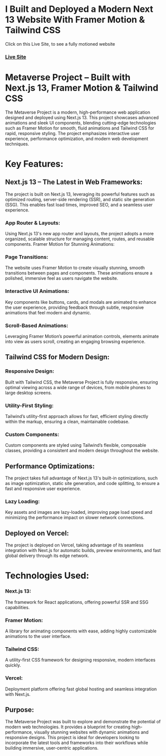# I Built and Deployed a Modern Next 13 Website With Framer Motion & Tailwind CSS
Click on this Live Site, to see a fully motioned website
### [Live Site](https://metaverse-five-liart.vercel.app/)


# Metaverse Project – Built with Next.js 13, Framer Motion & Tailwind CSS
The Metaverse Project is a modern, high-performance web application designed and deployed using Next.js 13. This project showcases advanced animations and sleek UI components, blending cutting-edge technologies such as Framer Motion for smooth, fluid animations and Tailwind CSS for rapid, responsive styling. The project emphasizes interactive user experience, performance optimization, and modern web development techniques.

# Key Features:
<h2>Next.js 13 – The Latest in Web Frameworks:</h2>

The project is built on Next.js 13, leveraging its powerful features such as optimized routing, server-side rendering (SSR), and static site generation (SSG). This enables fast load times, improved SEO, and a seamless user experience.
<h3>App Router & Layouts:</h3> Using Next.js 13's new app router and layouts, the project adopts a more organized, scalable structure for managing content, routes, and reusable components.
Framer Motion for Stunning Animations:

<h3>Page Transitions:</h3> The website uses Framer Motion to create visually stunning, smooth transitions between pages and components. These animations ensure a polished, immersive feel as users navigate the website.
<h3>Interactive UI Animations:</h3> Key components like buttons, cards, and modals are animated to enhance the user experience, providing feedback through subtle, responsive animations that feel modern and dynamic.
<h3>Scroll-Based Animations:</h3> Leveraging Framer Motion’s powerful animation controls, elements animate into view as users scroll, creating an engaging browsing experience.
<h2>Tailwind CSS for Modern Design:</h2>

<h3>Responsive Design:</h3> Built with Tailwind CSS, the Metaverse Project is fully responsive, ensuring optimal viewing across a wide range of devices, from mobile phones to large desktop screens.
<h3>Utility-First Styling:</h3> Tailwind’s utility-first approach allows for fast, efficient styling directly within the markup, ensuring a clean, maintainable codebase.
<h3>Custom Components:</h3> Custom components are styled using Tailwind’s flexible, composable classes, providing a consistent and modern design throughout the website.
<h2>Performance Optimizations:</h2>

The project takes full advantage of Next.js 13's built-in optimizations, such as image optimization, static site generation, and code splitting, to ensure a fast and responsive user experience.
<h3>Lazy Loading:</h3> Key assets and images are lazy-loaded, improving page load speed and minimizing the performance impact on slower network connections.
<h2>Deployed on Vercel:</h2>

The project is deployed on Vercel, taking advantage of its seamless integration with Next.js for automatic builds, preview environments, and fast global delivery through its edge network.
# Technologies Used:
<h3>Next.js 13:</h3> The framework for React applications, offering powerful SSR and SSG capabilities.
<h3>Framer Motion:</h3> A library for animating components with ease, adding highly customizable animations to the user interface.
<h3>Tailwind CSS:</h3> A utility-first CSS framework for designing responsive, modern interfaces quickly.
<h3>Vercel:</h3> Deployment platform offering fast global hosting and seamless integration with Next.js.
<h2>Purpose:</h2>
The Metaverse Project was built to explore and demonstrate the potential of modern web technologies. It provides a blueprint for creating high-performance, visually stunning websites with dynamic animations and responsive designs. This project is ideal for developers looking to incorporate the latest tools and frameworks into their workflows while building immersive, user-centric applications.
